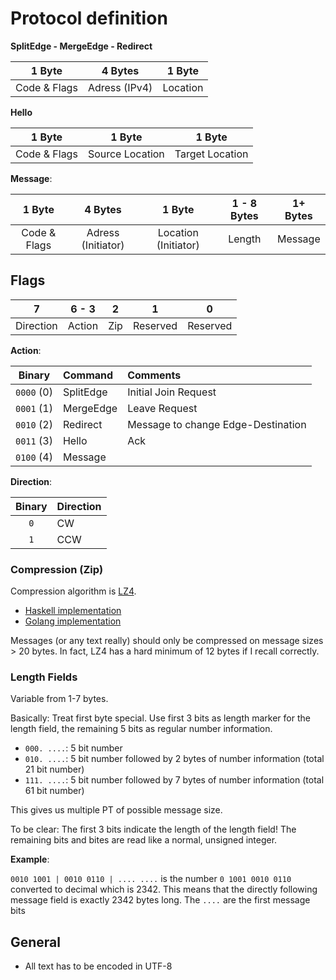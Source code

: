 # Protocol definition

**SplitEdge - MergeEdge - Redirect**

| 1 Byte       | 4 Bytes              | 1 Byte            | 
| :----------: | :------------------: | :---------------: |
| Code & Flags | Adress (IPv4)        | Location          | 

**Hello**

| 1 Byte       | 1 Byte            | 1 Byte            |
| :----------: | :---------------: | :---------------: |
| Code & Flags | Source Location   | Target Location   | 

**Message**:

| 1 Byte       | 4 Bytes            | 1 Byte               | 1 - 8 Bytes | 1+ Bytes   |
| :----------: | :----------------: | :------------------: | :---------: | :--------: |
| Code & Flags | Adress (Initiator) | Location (Initiator) | Length      | Message    |


## Flags
| 7         | 6 - 3  | 2   | 1        | 0        |
| :-------: | :----: | :-: | :------: | :------: |
| Direction | Action | Zip | Reserved | Reserved |


**Action**:

| Binary     | Command            | Comments                             |
| :---:      | :---               | :---                                 |
| `0000` (0) | SplitEdge          | Initial Join Request                 |
| `0001` (1) | MergeEdge          | Leave Request                        |
| `0010` (2) | Redirect           | Message to change Edge-Destination   |
| `0011` (3) | Hello              | Ack                                  |
| `0100` (4) | Message            |                                      |

**Direction**:

| Binary  | Direction |
| :---:   | :---      |
| `0`     | CW        |
| `1`     | CCW       |


### Compression (Zip)
Compression algorithm is [LZ4](https://code.google.com/p/lz4/).
- [Haskell implementation](http://hackage.haskell.org/package/lz4-0.2.2)
- [Golang implementation](https://github.com/salviati/go-lz4)

Messages (or any text really) should only be compressed on message sizes > 20
bytes.  In fact, LZ4 has a hard minimum of 12 bytes if I recall correctly.

### Length Fields
Variable from 1-7 bytes.

Basically: Treat  first byte special. Use first 3 bits as length marker for the
length field, the remaining 5 bits as regular number information.

- `000. ....`: 5 bit number
- `010. ....`: 5 bit number followed by 2 bytes of number information
  (total 21 bit number)
- `111. ....`: 5 bit number followed by 7 bytes of number information
  (total 61 bit number)

This gives us multiple PT of possible message size.

To be clear: The first 3 bits indicate the length of the length field!
The remaining bits and bites are read like a normal, unsigned integer.

**Example**:

`0010 1001 | 0010 0110 | .... ....` is the number `0 1001 0010 0110` converted to decimal
which is 2342. This means that the directly following message field is exactly
2342 bytes long. The `....` are the first message bits

## General
- All text has to be encoded in UTF-8
